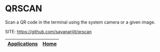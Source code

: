 # QRSCAN

 Scan a QR code in the terminal using the system camera or a given image.

 SITE: https://github.com/sayanarijit/qrscan

 | [Applications](https://portable-linux-apps.github.io/apps.html) | [Home](https://portable-linux-apps.github.io)
 | --- | --- |
